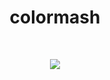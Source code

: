<h1 align=center>colormash</h1>
<br>
<p align=center><img src="https://media.giphy.com/media/sIIhZliB2McAo/giphy.gif"></p>
